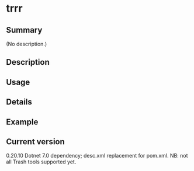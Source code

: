 # trrr

## Summary

(No description.)

## Description

## Usage

## Details

## Example

## Current version

0.20.10 Dotnet 7.0 dependency; desc.xml replacement for pom.xml. NB: not all Trash tools supported yet.
